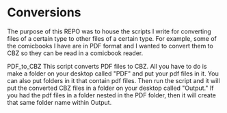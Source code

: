 # Conversions
The purpose of this REPO was to house the scripts I write for converting files of a certain type to other files of a certain type. For example, some of the comicbooks I have are in PDF format and I wanted to convert them to CBZ so they can be read in a comicbook reader.

PDF_to_CBZ 
This script converts PDF files to CBZ. All you have to do is make a folder on your desktop called "PDF" and put your pdf files in it. You can also put folders in it that contain pdf files. Then run the script and it will put the converted CBZ files in a folder on your desktop called "Output." If you had the pdf files in a folder nested in the PDF folder, then it will create that same folder name within Output. 
